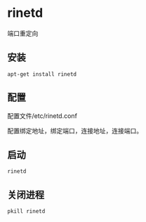 # rinetd

端口重定向

## 安装

    apt-get install rinetd

## 配置

配置文件/etc/rinetd.conf

配置绑定地址，绑定端口，连接地址，连接端口。

## 启动

    rinetd

## 关闭进程

    pkill rinetd
